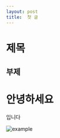 ```yaml
---
layout: post
title:  첫 글
---
```


제목
===

부제
---

# 안녕하세요

입니다

![example](https://github.com/jiheon0105/jiheon0105.github.io/assets/143495554/afde1458-3bf8-48a4-96e0-cc9a82de4482)

